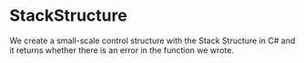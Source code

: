 # StackStructure
 We create a small-scale control structure with the Stack Structure in C# and it returns whether there is an error in the function we wrote.
